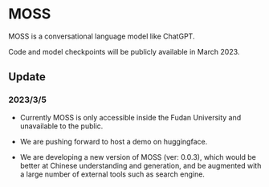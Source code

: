 # MOSS
MOSS is a conversational language model like ChatGPT.

Code and model checkpoints will be publicly available in March 2023.

## Update

### 2023/3/5

- Currently MOSS is only accessible inside the Fudan University and unavailable to the public.

- We are pushing forward to host a demo on huggingface.

- We are developing a new version of MOSS (ver: 0.0.3), which would be better at Chinese understanding and generation, and be augmented with a large number of external tools such as search engine.
